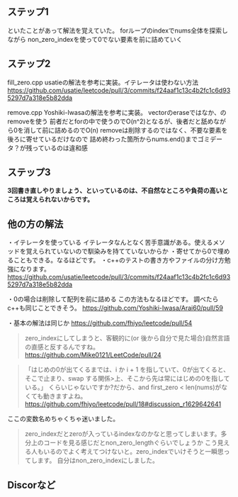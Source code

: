 ## ステップ1
といたことがあって解法を覚えていた。
forループのindexでnums全体を探索しながら
non_zero_indexを使って0でない要素を前に詰めていく

## ステップ2
fill_zero.cpp
usatieの解法を参考に実装。イテレータは使わない方法
https://github.com/usatie/leetcode/pull/3/commits/f24aaf1c13c4b2fc1c6d935297d7a318e5b82dda

remove.cpp
Yoshiki-Iwasaの解法を参考に実装。
vectorのeraseではなか、<algorithm>のremoveを使う
前者だとforの中で使うのでO(n^2)となるが、後者だと舐めながら0を消して前に詰めるのでO(n)
removeは削除するのではなく、不要な要素を後ろに寄せているだけなので
詰め終わった箇所からnums.end()までゴミデータ？が残っているのは違和感

## ステップ3
**3回書き直しやりましょう、といっているのは、不自然なところや負荷の高いところは覚えられないからです。**

## 他の方の解法
・イテレータを使っている
  イテレータなんとなく苦手意識がある。使えるメソッドを覚えられていないので馴染みを持てていないからか
・寄せてから0で埋めることもできる。なるほどです。
・c++のテストの書き方やファイルの分け方勉強になります。
https://github.com/usatie/leetcode/pull/3/commits/f24aaf1c13c4b2fc1c6d935297d7a318e5b82dda

・0の場合は削除して配列を前に詰める
  この方法もなるほどです。
  調べたらc++も同じことできそう。
https://github.com/Yoshiki-Iwasa/Arai60/pull/59

・基本の解法は同じか
https://github.com/fhiyo/leetcode/pull/54

>zero_indexにしてしまうと、客観的に(or 後から自分で見た場合)自然言語の直感と反するんですね。
https://github.com/Mike0121/LeetCode/pull/24

>「はじめの0が出てくるまでは、i か i + 1 を指していて、0が出てくると、
>そこで止まり、swap する関係>上、そこから先は常にはじめの0を指している。」
>くらいじゃないですか?だから、and first_zero < len(nums)がなくても動きますよね。
https://github.com/fhiyo/leetcode/pull/18#discussion_r1629642641

ここの変数名めちゃくちゃ迷いました。
>zero_indexだとzeroが入っているindexなのかなと思ってしまいます。多分上のコードを見る感じだとnon_zero_lengthぐらいでしょうか
こう見える人もいるのでよく考えてつけないと。zero_indexでいけそうと一瞬思ってします。
自分はnon_zero_indexにしました。

## Discorなど

